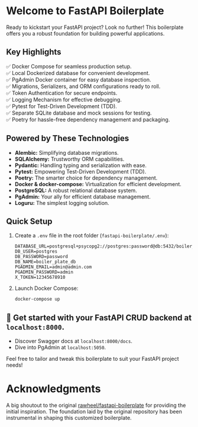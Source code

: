 # Welcome to FastAPI Boilerplate

Ready to kickstart your FastAPI project? Look no further! This boilerplate offers you a robust foundation for building powerful applications.

## Key Highlights

✅ Docker Compose for seamless production setup. \
✅ Local Dockerized database for convenient development. \
✅ PgAdmin Docker container for easy database inspection. \
✅ Migrations, Serializers, and ORM configurations ready to roll. \
✅ Token Authentication for secure endpoints. \
✅ Logging Mechanism for effective debugging. \
✅ Pytest for Test-Driven Development (TDD). \
✅ Separate SQLite database and mock sessions for testing. \
✅ Poetry for hassle-free dependency management and packaging.

## Powered by These Technologies

- **Alembic:** Simplifying database migrations.
- **SQLAlchemy:** Trustworthy ORM capabilities.
- **Pydantic:** Handling typing and serialization with ease.
- **Pytest:** Empowering Test-Driven Development (TDD).
- **Poetry:** The smarter choice for dependency management.
- **Docker & docker-compose:** Virtualization for efficient development.
- **PostgreSQL:** A robust relational database system.
- **PgAdmin:** Your ally for efficient database management.
- **Loguru:** The simplest logging solution.

## Quick Setup

1. Create a `.env` file in the root folder (`fastapi-boilerplate/.env`):

    ```env
    DATABASE_URL=postgresql+psycopg2://postgres:password@db:5432/boiler_plate_db
    DB_USER=postgres
    DB_PASSWORD=password
    DB_NAME=boiler_plate_db
    PGADMIN_EMAIL=admin@admin.com
    PGADMIN_PASSWORD=admin
    X_TOKEN=12345678910
    ```

2. Launch Docker Compose:

    ```bash
    docker-compose up
    ```

## 🎉 Get started with your FastAPI CRUD backend at `localhost:8000`.

- Discover Swagger docs at `localhost:8000/docs`.
- Dive into PgAdmin at `localhost:5050`.

Feel free to tailor and tweak this boilerplate to suit your FastAPI project needs!

# Acknowledgments
A big shoutout to the original <a href="https://github.com/rawheel/fastapi-boilerplate">rawheel/fastapi-boilerplate</a> for providing the initial inspiration. The foundation laid by the original repository has been instrumental in shaping this customized boilerplate.